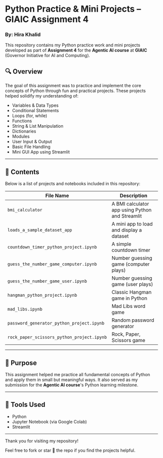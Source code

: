 # Python Practice & Mini Projects – GIAIC Assignment 4

### By: Hira Khalid

This repository contains my Python practice work and mini projects developed as part of **Assignment 4** for the **Agentic AI course** at **GIAIC** (Governor Initiative for AI and Computing).

## 🔍 Overview

The goal of this assignment was to practice and implement the core concepts of Python through fun and practical projects. These projects helped solidify my understanding of:

- Variables & Data Types
- Conditional Statements
- Loops (for, while)
- Functions
- String & List Manipulation
- Dictionaries
- Modules
- User Input & Output
- Basic File Handling
- Mini GUI App using Streamlit

---

## 📁 Contents

Below is a list of projects and notebooks included in this repository:

| File Name | Description |
|-----------|-------------|
| `bmi_calculator` | A BMI calculator app using Python and Streamlit |
| `loads_a_sample_dataset_app` | A mini app to load and display a dataset |
| `countdown_timer_python_project.ipynb` | A simple countdown timer |
| `guess_the_number_game_computer.ipynb` | Number guessing game (computer plays) |
| `guess_the_number_game_user.ipynb` | Number guessing game (user plays) |
| `hangman_python_project.ipynb` | Classic Hangman game in Python |
| `mad_libs.ipynb` | Mad Libs word game |
| `password_generator_python_project.ipynb` | Random password generator |
| `rock_paper_scissors_python_project.ipynb` | Rock, Paper, Scissors game |

---

## 🎯 Purpose

This assignment helped me practice all fundamental concepts of Python and apply them in small but meaningful ways. It also served as my submission for the **Agentic AI course**'s Python learning milestone.

---

## 🚀 Tools Used

- Python
- Jupyter Notebook (via Google Colab)
- Streamlit

---

Thank you for visiting my repository!

Feel free to fork or star 🌟 the repo if you find the projects helpful.

 
